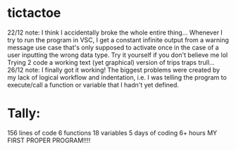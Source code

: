 # tictactoe
22/12 note: I think I accidentally broke the whole entire thing... Whenever I try to run the program in VSC, I get a constant infinite output from a warning message use case that's only supposed to activate once in the case of a user inputting the wrong data type. Try it yourself if you don't believe me lol
Trying 2 code a working text (yet graphical) version of trips traps trull...
26/12 note: I finally got it working! The biggest problems were created by my lack of logical workflow and indentation, i.e. I was telling the program to execute/call a function or variable that I hadn't yet defined. 
# Tally:
156 lines of code
6 functions 
18 variables
5 days of coding
6+ hours
MY FIRST PROPER PROGRAM!!!!
